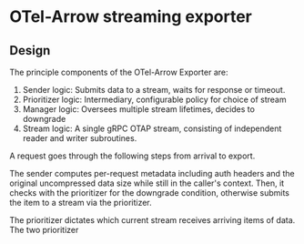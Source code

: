 # OTel-Arrow streaming exporter

## Design

The principle components of the OTel-Arrow Exporter are:

1. Sender logic: Submits data to a stream, waits for response or timeout.
2. Prioritizer logic: Intermediary, configurable policy for choice of stream
3. Manager logic: Oversees multiple stream lifetimes, decides to downgrade
4. Stream logic: A single gRPC OTAP stream, consisting of independent
   reader and writer subroutines.

A request goes through the following steps from arrival to export.

The sender computes per-request metadata including auth headers and
the original uncompressed data size while still in the caller's
context.  Then, it checks with the prioritizer for the downgrade
condition, otherwise submits the item to a stream via the prioritizer.

The prioritizer dictates which current stream receives arriving items
of data.  The two prioritizer 
